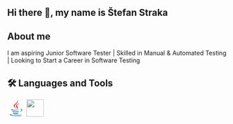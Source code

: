## Hi there 👋, my name is Štefan Straka
## About me
I am aspiring Junior Software Tester | Skilled in Manual & Automated Testing | Looking to Start a Career in Software Testing

## 🛠 Languages and Tools

[<img src="https://raw.githubusercontent.com/devicons/devicon/master/icons/java/java-original.svg" width="40" height="40">](https://github.com/BugSplat-Git)
[<img src="https://raw.githubusercontent.com/detain/svg-logos/780f25886640cef088af994181646db2f6b1a3f8/svg/selenium-logo.svg" width="40" height="40">](https://github.com/angular/angular/pulls?q=author%3Abobbyg603+)

<!--
**Stefan-Straka/Stefan-Straka** is a ✨ _special_ ✨ repository because its `README.md` (this file) appears on your GitHub profile.

Here are some ideas to get you started:

- 🔭 I’m currently working on ...
- 🌱 I’m currently learning ...
- 👯 I’m looking to collaborate on ...
- 🤔 I’m looking for help with ...
- 💬 Ask me about ...
- 📫 How to reach me: ...
- 😄 Pronouns: ...
- ⚡ Fun fact: ...
-->
